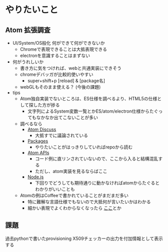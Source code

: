 # やりたいこと

## Atom 拡張調査
- UI/System/OS般化 何ができて何ができないか
  - Chromeで表現できることは大抵表現できる
  - electronを意識することはまずない
- 何がうれしいか
  - 書き方に気をつければ、webと共通実装にできそう
  - chromeデバッガが比較的使いやすい
    - super+shift+p [reload] & [package名]
  - webGLもそのまま使える？ (今後の課題)
- tips
  - Atom独自実装でないところは、ES仕様を調べるより、HTML5の仕様として探した方が捗る
    - 文字列によるSystem変数一覧とかES/atom/electron仕様からたぐってもなかなか出てこないことが多い
  - 調べるなら
    - [Atom Discuss](https://discuss.atom.io)
      * 大抵すでに議論されている
    - [Packages](https://atom.io/packages)
      * やりたいことがはっきりしていればrepoから読む
    - [Atom APIs](https://atom.io/docs/api/latest/AtomEnvironment)
      * コード例に直リンされていないので、ここから入ると結構混乱する
      * ただし、atom実装を見るならばここ
    - [Node.js](https://nodejs.org/en/docs/)
      * 下回りでどうしても期待通りに動かなければatomからたぐるとわかりがいいことも
  - Atomの例はCoffeeで書かれていることがまだまだ多い
    - 特に難解な言語仕様でもないので大抵何が言いたいかはわかる
    - 細かい表現でよくわからなくなったら [ここ](http://js2.coffee)とか

## 課題
過去pythonで書いたprovisioning X509チェッカーの出力を付加情報として表示する
